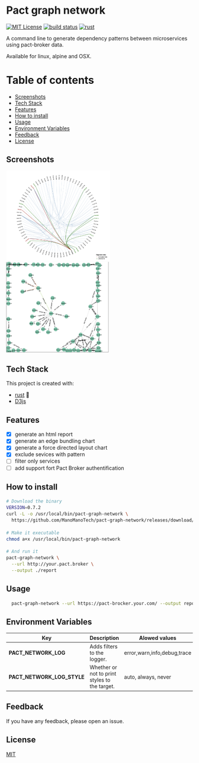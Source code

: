 
# Pact graph network
[![MIT License](https://img.shields.io/badge/License-MIT-green.svg)](https://choosealicense.com/licenses/mit/)
[![build status](https://github.com/ManoManoTech/pact-graph-network/workflows/CICD/badge.svg)](https://github.com/ManoManoTech/pact-graph-network/actions)
[![rust](https://img.shields.io/badge/rust-FA7343?logo=rust&logoColor=white)](https://www.rust-lang.org/)


A command line to generate dependency patterns between microservices using pact-broker data.

Available for linux, alpine and OSX.


# Table of contents

- [Screenshots](#screenshots)
- [Tech Stack](#tech-stack)
- [Features](#features)
- [How to install](#how-to-install)
- [Usage](#usage)
- [Environment Variables](#environment-variables)
- [Feedback](#feedback)
- [License](#license)

## Screenshots

<div>
  <img src="docs/edge-bundling.png" width="280" />
  <img src="docs/force-directed.png" width="280" />
</div>

## Tech Stack

This project is created with:

- [rust](https://www.rust-lang.org/) 🦀
- [D3js](https://d3js.org/)

## Features

- [x] generate an html report
- [x] generate an edge bundling chart
- [x] generate a force directed layout chart
- [x] exclude sevices with pattern
- [ ] filter only services
- [ ] add support fort Pact Broker authentification

## How to install

```bash
# Download the binary
VERSION=0.7.2
curl -L -o /usr/local/bin/pact-graph-network \
  https://github.com/ManoManoTech/pact-graph-network/releases/download/v${VERSION}/pact-graph-network_x86_64-unknown-linux-gnu

# Make it executable
chmod a+x /usr/local/bin/pact-graph-network

# And run it
pact-graph-network \
  --url http://your.pact.broker \
  --output ./report
```

## Usage



~~~bash
  pact-graph-network --url https://pact-brocker.your.com/ --output report
~~~

## Environment Variables

| Key                        | Description                                   | Alowed values               |
| -------------------------- | --------------------------------------------- | --------------------------- |
| **PACT_NETWORK_LOG**       | Adds filters to the logger.                   | error,warn,info,debug,trace |
| **PACT_NETWORK_LOG_STYLE** | Whether or not to print styles to the target. | auto, always, never         |


## Feedback

If you have any feedback, please open an issue.

## License

[MIT](https://choosealicense.com/licenses/mit/)
